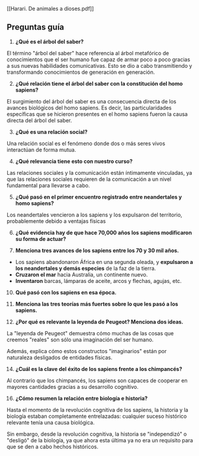 [[Harari. De animales a dioses.pdf]]

## Preguntas guía

1. **¿Qué es el árbol del saber?**

El término "árbol del saber" hace referencia al árbol metafórico de conocimientos que el ser humano fue capaz de armar poco a poco gracias a sus nuevas habilidades comunicativas. Esto se dio a cabo transmitiendo y transformando conocimientos de generación en generación.

2. **¿Qué relación tiene el árbol del saber con la constitución del homo sapiens?**  

El surgimiento del árbol del saber es una consecuencia directa de los avances biológicos del homo sapiens. Es decir, las particularidades específicas que se hicieron presentes en el homo sapiens fueron la causa directa del árbol del saber.

3. **¿Qué es una relación social?**

Una relación social es el fenómeno donde dos o más seres vivos interactúan de forma mutua.

4. **¿Qué relevancia tiene esto con nuestro curso?**  

Las relaciones sociales y la comunicación están íntimamente vinculadas, ya que las relaciones sociales requieren de la comunicación a un nivel fundamental para llevarse a cabo.

5. **¿Qué pasó en el primer encuentro registrado entre neandertales y homo sapiens?**

Los neandertales vencieron a los sapiens y los expulsaron del territorio, probablemente debido a ventajas físicas

6. **¿Qué evidencia hay de que hace 70,000 años los sapiens modificaron su forma de actuar?**



8. **Menciona tres avances de los sapiens entre los 70 y 30 mil años.**

- Los sapiens abandonaron África en una segunda oleada, y **expulsaron a los neandertales y demás especies** de la faz de la tierra.
- **Cruzaron el mar** hacia Australia, un continente nuevo.
- **Inventaron** barcas, lámparas de aceite, arcos y flechas, agujas, etc.

10. **Qué pasó con los sapiens en esa época.**

11. **Menciona las tres teorías más fuertes sobre lo que les pasó a los sapiens.**

12. **¿Por qué es relevante la leyenda de Peugeot? Menciona dos ideas.**

La "leyenda de Peugeot" demuestra cómo muchas de las cosas que creemos "reales" son sólo una imaginación del ser humano.

Además, explica cómo estos constructos "imaginarios" están por naturaleza desligados de entidades físicas.

14. **¿Cuál es la clave del éxito de los sapiens frente a los chimpancés?**

Al contrario que los chimpancés, los sapiens son capaces de cooperar en mayores cantidades gracias a su desarrollo cognitivo.

16. **¿Cómo resumen la relación entre biología e historia?**

Hasta el momento de la revolución cognitiva de los sapiens, la historia y la biología estaban completamente entrelazadas: cualquier suceso histórico relevante tenía una causa biológica.

Sin embargo, desde la revolución cognitiva, la historia se "independizó" o "desligó" de la biología, ya que ahora esta última ya no era un requisito para que se den a cabo hechos históricos.
